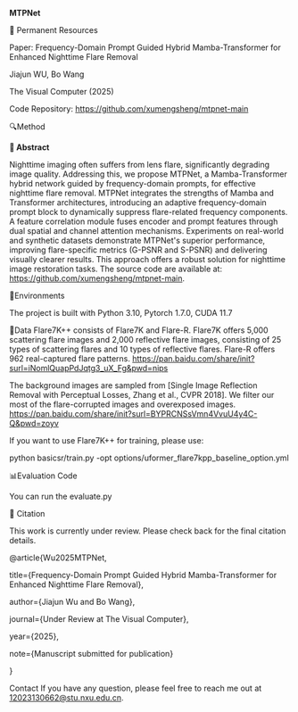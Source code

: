 **MTPNet**



🔗 Permanent Resources

​​Paper​​: Frequency-Domain Prompt Guided Hybrid Mamba-Transformer for Enhanced Nighttime Flare Removal

Jiajun WU, Bo Wang

The Visual Computer (2025)

​​Code Repository​​: https://github.com/xumengsheng/mtpnet-main

🔍Method

**📄 Abstract** 

Nighttime imaging often suffers from lens flare, significantly degrading image quality. Addressing this, we propose MTPNet, a Mamba-Transformer hybrid network guided by frequency-domain prompts, for effective nighttime flare removal. MTPNet integrates the strengths of Mamba and Transformer architectures, introducing an adaptive frequency-domain prompt block to dynamically suppress flare-related frequency components. A feature correlation module fuses encoder and prompt features through dual spatial and channel attention mechanisms. Experiments on real-world and synthetic datasets demonstrate MTPNet's superior performance, improving flare-specific metrics (G-PSNR and S-PSNR) and delivering visually clearer results. This approach offers a robust solution for nighttime image restoration tasks. The source code are available at: https://github.com/xumengsheng/mtpnet-main.

🐍Environments

The project is built with Python 3.10, Pytorch 1.7.0, CUDA 11.7

📁Data
Flare7K++ consists of Flare7K and Flare-R. Flare7K offers 5,000 scattering flare images and 2,000 reflective flare images, consisting of 25 types of scattering flares and 10 types of reflective flares. Flare-R offers 962 real-captured flare patterns. https://pan.baidu.com/share/init?surl=iNomlQuapPdJqtg3_uX_Fg&pwd=nips

The background images are sampled from [Single Image Reflection Removal with Perceptual Losses, Zhang et al., CVPR 2018]. We filter our most of the flare-corrupted images and overexposed images. https://pan.baidu.com/share/init?surl=BYPRCNSsVmn4VvuU4y4C-Q&pwd=zoyv


If you want to use Flare7K++ for training, please use:

python basicsr/train.py -opt options/uformer_flare7kpp_baseline_option.yml


📊Evaluation Code

You can run the evaluate.py

📖 Citation

This work is currently under review. Please check back for the final citation details.

@article{Wu2025MTPNet,

title={Frequency-Domain Prompt Guided Hybrid Mamba-Transformer for Enhanced Nighttime Flare Removal},

author={Jiajun Wu and Bo Wang},

journal={Under Review at The Visual Computer},

year={2025},

note={Manuscript submitted for publication}

}

Contact
If you have any question, please feel free to reach me out at 12023130662@stu.nxu.edu.cn.
